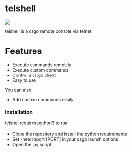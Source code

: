 # telshell
![](https://cdn.discordapp.com/attachments/486915002037436428/870682787747856434/68747470733a2f2f63646e2e646973636f72646170702e636f6d2f6174746163686d656e74732f3736363632343839353733.png)

telshell is a csgo remote console via telnet
# Features

  - Execute commands remotely
  - Execute custom commands
  - Control a cs:go client
  - Easy to use

You can also:
  - Add custom commands easily


### Installation

telshel requires python3 to run
####
- Clone the repository and install the python requirements
- Set -netconport [PORT] in your csgo launch options
- Open the .py script
